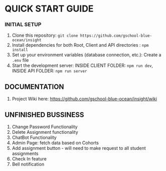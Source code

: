 # QUICK START GUIDE #

### INITIAL SETUP ###
1. Clone this repository: `git clone https://github.com/gschool-blue-ocean/insight`
2. Install dependencies for both Root, Client and API directories : `npm install`
3. Set up your environment variables (database connection, etc.): Create a `.env` file
4. Start the development server: INSIDE CLIENT FOLDER: `npm run dev`, INSIDE API FOLDER: `npm run server`

## DOCUMENTATION ##
1. Project Wiki here: https://github.com/gschool-blue-ocean/insight/wiki

## UNFINISHED BUSSINESS ##
1. Change Password Functionality 
2. Delete Assignment functionality
3. ChatBot Functionality
4. Admin Page: fetch data based on Cohorts
5. Add assignment button - will need to make request to all student assignments
6. Check In feature
7. Bell notification